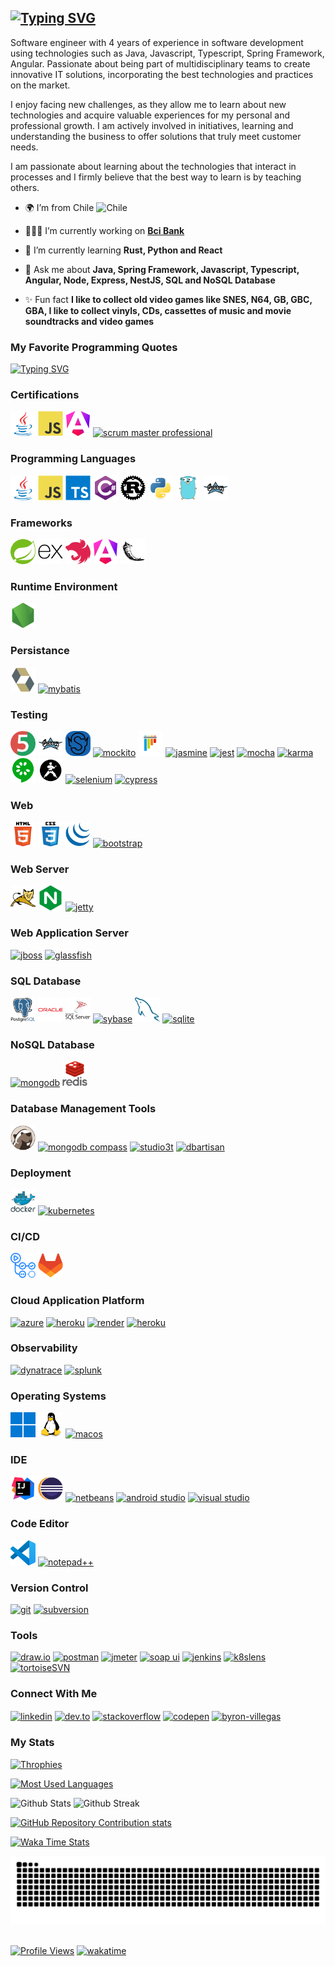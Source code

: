 ## [![Typing SVG](https://readme-typing-svg.demolab.com?font=Roboto+Mono&size=30&pause=1000&color=56A0F6&width=800&height=60&lines=Hello+World!+I'm+Byron+Villegas+Moya;I+am+a+Software+Enginer;I+like+to+learn+programming+languages;I+like+to+programming;I+like+to+make+examples+of+technologies)](https://github.com/byron-villegas)

<p>
Software engineer with 4 years of experience in software development using technologies such as Java, Javascript, Typescript, Spring Framework, Angular. Passionate about being part of multidisciplinary teams to create innovative IT solutions, incorporating the best technologies and practices on the market.

I enjoy facing new challenges, as they allow me to learn about new technologies and acquire valuable experiences for my personal and professional growth. I am actively involved in initiatives, learning and understanding the business to offer solutions that truly meet customer needs.

I am passionate about learning about the technologies that interact in processes and I firmly believe that the best way to learn is by teaching others.
</p>

- 🌍 I’m from Chile <img src="https://raw.githubusercontent.com/yammadev/flag-icons/refs/heads/master/png/CL%402x.png" width="18" height="12" alt="Chile" title="Chile" />

- 👨🏻‍💻 I’m currently working on [**Bci Bank**](https://www.bci.cl)

- 📝 I’m currently learning **Rust, Python and React**

- 💬 Ask me about **Java, Spring Framework, Javascript, Typescript, Angular, Node, Express, NestJS, SQL and NoSQL Database**

- ✨ Fun fact **I like to collect old video games like SNES, N64, GB, GBC, GBA, I like to collect vinyls, CDs, cassettes of music and movie soundtracks and video games**

### My Favorite Programming Quotes
[![Typing SVG](https://github-readme-quotes-bay.vercel.app/quote?theme=tokyonight&quotesUrl=https://raw.githubusercontent.com/byron-villegas/byron-villegas/refs/heads/main/my-favorite-programming-quotes.json)](https://github.com/byron-villegas/byron-villegas/blob/main/my-favorite-programming-quotes.json)

### Certifications
<a href="https://catalog-education.oracle.com/ords/certview/sharebadge?id=41835C15DA11B8C87341D15943E42C4F5229DFFE7B66804AF52CC81B6412C331&trk=public_profile_see-credential" target="_blank" rel="noreferrer"><img src="https://raw.githubusercontent.com/devicons/devicon/refs/heads/master/icons/java/java-original.svg" alt="java" width="40" height="40"/></a> 
<a href="https://certificates.dev/c/9d43ee19-9f4e-4e2d-84c5-9f9d4cef988e" target="_blank" rel="noreferrer"><img src="https://raw.githubusercontent.com/devicons/devicon/refs/heads/master/icons/javascript/javascript-original.svg" alt="javascript" width="40" height="40"/></a> 
<a href="https://interstate21.com/certificate/?code=3G20IR4&trk=public_profile_see-credential" target="_blank" rel="noreferrer"><img src="https://raw.githubusercontent.com/devicons/devicon/refs/heads/master/icons/angular/angular-original.svg" alt="angular" width="40" height="40"/></a> 
<a href="https://drive.google.com/file/d/1NtvEAbp_nFRks-pt4ZQQMjr2t0w1JP-2/view?trk=public_profile_see-credential" target="_blank" rel="noreferrer"><img src="https://certiprof.com/cdn/shop/files/SCRUMMASTER_480x480.webp" alt="scrum master professional" width="40" height="40"/></a> 

### Programming Languages
<a href="https://www.java.com" target="_blank" rel="noreferrer"><img src="https://raw.githubusercontent.com/devicons/devicon/refs/heads/master/icons/java/java-original.svg" alt="java" width="40" height="40"/></a> 
<a href="https://developer.mozilla.org/en-US/docs/Web/JavaScript" target="_blank" rel="noreferrer"><img src="https://raw.githubusercontent.com/devicons/devicon/refs/heads/master/icons/javascript/javascript-original.svg" alt="javascript" width="40" height="40"/></a> 
<a href="https://www.typescriptlang.org/" target="_blank" rel="noreferrer"><img src="https://raw.githubusercontent.com/devicons/devicon/refs/heads/master/icons/typescript/typescript-original.svg" alt="typescript" width="40" height="40"/></a> 
<a href="https://raw.githubusercontent.com/devicons/devicon/refs/heads/master/icons/csharp/csharp-original.svg" target="_blank" rel="noreferrer"><img src="https://raw.githubusercontent.com/devicons/devicon/refs/heads/master/icons/csharp/csharp-original.svg" alt="c#" width="40" height="40"/></a> 
<a href="https://www.rust-lang.org" target="_blank" rel="noreferrer"><img src="https://raw.githubusercontent.com/devicons/devicon/refs/heads/master/icons/rust/rust-original.svg" alt="rust" width="40" height="40"/></a> 
<a href="https://www.python.org" target="_blank" rel="noreferrer"><img src="https://raw.githubusercontent.com/devicons/devicon/refs/heads/master/icons/python/python-original.svg" alt="python" width="40" height="40"/></a>
<a href="https://go.dev" target="_blank" rel="noreferrer"><img src="https://raw.githubusercontent.com/devicons/devicon/refs/heads/master/icons/go/go-original.svg" alt="go" width="40" height="40" /></a>
<a href="https://groovy-lang.org/" target="_blank" rel="noreferrer"><img src="https://raw.githubusercontent.com/devicons/devicon/refs/heads/master/icons/groovy/groovy-original.svg" alt="groovy" width="40" height="40"/></a> 

### Frameworks
<a href="https://spring.io/" target="_blank" rel="noreferrer"><img src="https://raw.githubusercontent.com/devicons/devicon/refs/heads/master/icons/spring/spring-original.svg" alt="spring" width="40" height="40"/></a> 
<a href="https://expressjs.com" target="_blank" rel="noreferrer"><img src="https://raw.githubusercontent.com/devicons/devicon/refs/heads/master/icons/express/express-original.svg" alt="express" width="40" height="40"/></a> 
<a href="https://nestjs.com/" target="_blank" rel="noreferrer"><img src="https://raw.githubusercontent.com/devicons/devicon/refs/heads/master/icons/nestjs/nestjs-original.svg" alt="nestjs" width="40" height="40"/></a> 
<a href="https://angular.io" target="_blank" rel="noreferrer"><img src="https://raw.githubusercontent.com/devicons/devicon/refs/heads/master/icons/angular/angular-original.svg" alt="angular" width="40" height="40"/></a> 
<a href="https://flask.palletsprojects.com/" target="_blank" rel="noreferrer"><img src="https://raw.githubusercontent.com/devicons/devicon/refs/heads/master/icons/flask/flask-original.svg" alt="flask" width="40" height="40"/></a> 

### Runtime Environment
<a href="https://nodejs.org" target="_blank" rel="noreferrer"><img src="https://raw.githubusercontent.com/devicons/devicon/refs/heads/master/icons/nodejs/nodejs-original.svg" alt="nodejs" width="40" height="40"/></a>

### Persistance
<a href="https://hibernate.org/" target="_blank" rel="noreferrer"><img src="https://raw.githubusercontent.com/devicons/devicon/refs/heads/master/icons/hibernate/hibernate-original.svg" alt="hibernate" width="40" height="40"/></a> 
<a href="https://blog.mybatis.org/" target="_blank" rel="noreferrer"><img src="https://raw.githubusercontent.com/mybatis/logo/32295ff550d29ca6e8b22c8a325e22c617791bf9/logo-bird-ninja.svg" alt="mybatis" width="40" height="40"/></a>

### Testing
<a href="https://junit.org/junit5/" target="_blank" rel="noreferrer"><img src="https://raw.githubusercontent.com/devicons/devicon/refs/heads/master/icons/junit/junit-original.svg" alt="junit" width="40" height="40"/></a> 
<a href="https://groovy-lang.org/" target="_blank" rel="noreferrer"><img src="https://raw.githubusercontent.com/devicons/devicon/refs/heads/master/icons/groovy/groovy-original.svg" alt="groovy" width="40" height="40"/></a> 
<a href="https://spockframework.org/" target="_blank" rel="noreferrer"><img src="https://raw.githubusercontent.com/spockframework/spock/master/docs/images/spock-main-logo.png" alt="spock framework" width="40" height="40"/></a> 
<a href="https://site.mockito.org/" target="_blank" rel="noreferrer"><img src="https://site.mockito.org/favicon.ico" alt="mockito" width="40" height="40"/></a> 
<a href="https://docs.pytest.org/en/stable/" target="_blank" rel="noreferrer"><img src="https://raw.githubusercontent.com/devicons/devicon/refs/heads/master/icons/pytest/pytest-original.svg" alt="pytest" width="40" height="40"/></a> 
<a href="https://jasmine.github.io/" target="_blank" rel="noreferrer"><img src="https://www.vectorlogo.zone/logos/jasmine/jasmine-icon.svg" alt="jasmine" width="40" height="40"/></a> 
<a href="https://jestjs.io" target="_blank" rel="noreferrer"><img src="https://www.vectorlogo.zone/logos/jestjsio/jestjsio-icon.svg" alt="jest" width="40" height="40"/></a> 
<a href="https://mochajs.org" target="_blank" rel="noreferrer"><img src="https://www.vectorlogo.zone/logos/mochajs/mochajs-icon.svg" alt="mocha" width="40" height="40"/></a> 
<a href="https://karma-runner.github.io/latest/index.html" target="_blank" rel="noreferrer"><img src="https://raw.githubusercontent.com/detain/svg-logos/780f25886640cef088af994181646db2f6b1a3f8/svg/karma.svg" alt="karma" width="40" height="40"/></a> 
<a href="https://cucumber.io/" target="_blank" rel="noreferrer"><img src="https://raw.githubusercontent.com/devicons/devicon/refs/heads/master/icons/cucumber/cucumber-plain.svg" alt="cucumber" width="40" height="40"/></a> 
<a href="https://karatelabs.github.io/karate/" target="_blank" rel="noreferrer"><img src="https://raw.githubusercontent.com/devicons/devicon/refs/heads/master/icons/karatelabs/karatelabs-original.svg" alt="karate" width="40" height="40"/></a> 
<a href="https://www.selenium.dev" target="_blank" rel="noreferrer"><img src="https://upload.wikimedia.org/wikipedia/commons/thumb/d/d5/Selenium_Logo.png/960px-Selenium_Logo.png" alt="selenium" width="40" height="40"/></a> 
<a href="https://www.cypress.io" target="_blank" rel="noreferrer"><img src="https://raw.githubusercontent.com/simple-icons/simple-icons/6e46ec1fc23b60c8fd0d2f2ff46db82e16dbd75f/icons/cypress.svg" alt="cypress" width="40" height="40"/></a>

### Web
<a href="https://www.w3.org/html/" target="_blank" rel="noreferrer"><img src="https://raw.githubusercontent.com/devicons/devicon/master/icons/html5/html5-original-wordmark.svg" alt="html5" width="40" height="40"/></a> 
<a href="https://www.w3schools.com/css/" target="_blank" rel="noreferrer"><img src="https://raw.githubusercontent.com/devicons/devicon/master/icons/css3/css3-original-wordmark.svg" alt="css3" width="40" height="40"/></a> 
<a href="https://jquery.com/" target="_blank" rel="noreferrer"><img src="https://raw.githubusercontent.com/devicons/devicon/refs/heads/master/icons/jquery/jquery-original.svg" alt="jquery" width="40" height="40"/></a>
<a href="https://getbootstrap.com" target="_blank" rel="noreferrer"><img src="https://getbootstrap.com/docs/5.3/assets/img/favicons/favicon-32x32.png" alt="bootstrap" width="40" height="40"/></a>

### Web Server
<a href="https://tomcat.apache.org/" target="_blank" rel="noreferrer"><img src="https://raw.githubusercontent.com/devicons/devicon/refs/heads/master/icons/tomcat/tomcat-original.svg" alt="tomcat" width="40" height="40"/></a>
<a href="https://nginx.org/en/" target="_blank" rel="noreferrer"><img src="https://raw.githubusercontent.com/devicons/devicon/refs/heads/master/icons/nginx/nginx-original.svg" alt="nginx" width="40" height="40"/></a>
<a href="https://jetty.org/" target="_blank" rel="noreferrer"><img src="https://jetty.org/_/img/jetty-logo.svg" alt="jetty" width="90" height="40"/></a>

### Web Application Server
<a href="" target="_blank" rel="noreferrer"><img src="https://upload.wikimedia.org/wikipedia/commons/thumb/9/95/JBoss_logo.svg/2000px-JBoss_logo.svg.png" alt="jboss" width="90" height="40"/></a>
<a href="https://javaee.github.io/glassfish/" target="_blank" rel="noreferrer"><img src="https://upload.wikimedia.org/wikipedia/en/thumb/8/85/GlassFish_logo.svg/145px-GlassFish_logo.svg.png" alt="glassfish" width="90" height="40"/></a>

### SQL Database
<a href="https://www.postgresql.org" target="_blank" rel="noreferrer"><img src="https://raw.githubusercontent.com/devicons/devicon/master/icons/postgresql/postgresql-original-wordmark.svg" alt="postgresql" width="40" height="40"/></a> <a href="https://www.oracle.com/" target="_blank" rel="noreferrer"><img src="https://raw.githubusercontent.com/devicons/devicon/master/icons/oracle/oracle-original.svg" alt="oracle" width="40" height="40"/></a> <a href="https://www.microsoft.com/en-us/sql-server" target="_blank" rel="noreferrer"><img src="https://raw.githubusercontent.com/devicons/devicon/ca28c779441053191ff11710fe24a9e6c23690d6/icons/microsoftsqlserver/microsoftsqlserver-original-wordmark.svg" alt="mssql" width="40" height="40"/></a> <a href="https://infocenter.sybase.com/help/index.jsp" target="_blank" rel="noreferrer"><img src="https://logos-download.com/wp-content/uploads/2019/11/Sybase_Logo.png" alt="sybase" width="84" height="40"/></a> <a href="https://www.mysql.com/" target="_blank" rel="noreferrer"><img src="https://raw.githubusercontent.com/devicons/devicon/ca28c779441053191ff11710fe24a9e6c23690d6/icons/mysql/mysql-original.svg" style="color:white" alt="mysql" width="40" height="40"/></a> <a href="https://www.sqlite.org/" target="_blank" rel="noreferrer"><img src="https://www.vectorlogo.zone/logos/sqlite/sqlite-icon.svg" alt="sqlite" width="40" height="40"/></a>

### NoSQL Database
<a href="https://www.mongodb.com/" target="_blank" rel="noreferrer"><img src="https://www.mongodb.com/assets/images/global/favicon.ico" alt="mongodb" width="40" height="40"/></a> 
<a href="https://redis.io" target="_blank" rel="noreferrer"><img src="https://raw.githubusercontent.com/devicons/devicon/master/icons/redis/redis-original-wordmark.svg" alt="redis" width="40" height="40"/></a>

### Database Management Tools
<a href="https://dbeaver.io/" target="_blank" rel="noreferrer"><img src="https://raw.githubusercontent.com/devicons/devicon/refs/heads/master/icons/dbeaver/dbeaver-original.svg" alt="dbeaver" width="40" height="40"/></a> <a href="https://www.mongodb.com/docs/compass/current/" target="_blank" rel="noreferrer"><img src="https://www.mongodb.com/assets/images/global/favicon.ico" alt="mongodb compass" width="40" height="40"/></a> <a href="https://studio3t.com/" target="_blank" rel="noreferrer"><img src="https://studio3t.com/apple-touch-icon.png?v=3eBmpN7O3k" alt="studio3t" width="40" height="40"/></a> <a href="https://www.idera.com/dbartisan-database-administration-solution/" target="_blank" rel="noreferrer"><img src="https://img.informer.com/icons/png/128/992/992666.png" alt="dbartisan" width="40" height="40"/></a>  

### Deployment
<a href="https://www.docker.com/" target="_blank" rel="noreferrer"><img src="https://raw.githubusercontent.com/devicons/devicon/master/icons/docker/docker-original-wordmark.svg" alt="docker" width="40" height="40"/></a> 
<a href="https://kubernetes.io" target="_blank" rel="noreferrer"><img src="https://www.vectorlogo.zone/logos/kubernetes/kubernetes-icon.svg" alt="kubernetes" width="40" height="40"/></a>

### CI/CD
<a href="https://docs.github.com/en/actions" target="_blank" rel="noreferrer"><img src="https://raw.githubusercontent.com/devicons/devicon/refs/heads/master/icons/githubactions/githubactions-original.svg" alt="github actions" width="40" height="40"/></a> 
<a href="https://docs.gitlab.com/ee/ci/" target="_blank" rel="noreferrer"><img src="https://raw.githubusercontent.com/devicons/devicon/refs/heads/master/icons/gitlab/gitlab-original.svg" alt="gitlab ci/cd" width="40" height="40"/></a> 

### Cloud Application Platform
<a href="https://azure.microsoft.com/en-in/" target="_blank" rel="noreferrer"><img src="https://www.vectorlogo.zone/logos/microsoft_azure/microsoft_azure-icon.svg" alt="azure" width="40" height="40"/></a> 
<a href="https://vercel.com" target="_blank" rel="noreferrer"><img src="https://www.vectorlogo.zone/logos/vercel/vercel-icon.svg" alt="heroku" width="40" height="40"/></a> 
<a href="https://render.com" target="_blank" rel="noreferrer"><img src="https://cdn.sanity.io/images/hvk0tap5/production/c4fd92ad649864b4aa2d4985072b9779bd7e8119-128x128.png?fit=max&auto=format" alt="render" width="40" height="40"/></a> 
<a href="https://heroku.com" target="_blank" rel="noreferrer"><img src="https://www.vectorlogo.zone/logos/heroku/heroku-icon.svg" alt="heroku" width="40" height="40"/></a>

### Observability
<a href="https://www.dynatrace.com/" target="_blank" rel="noreferrer"><img src="https://dt-cdn.net/images/favicon-48x48-transparent-48-9b4df9c769.png" alt="dynatrace" width="40" height="40"/></a> 
<a href="https://www.splunk.com/" target="_blank" rel="noreferrer"><img src="https://www.splunk.com/content/dam/splunk2/images/icons/favicons/favicon-96x96.png" alt="splunk" width="40" height="40"/></a> 

### Operating Systems
<a href="https://www.microsoft.com/en-us/windows" target="_blank" rel="noreferrer"><img src="https://github.com/devicons/devicon/blob/master/icons/windows11/windows11-original.svg" alt="microsoft" width="40" height="40"/></a> 
<a href="https://www.linux.org/" target="_blank" rel="noreferrer"><img src="https://raw.githubusercontent.com/devicons/devicon/master/icons/linux/linux-original.svg" alt="linux" width="40" height="40"/></a> 
<a href="https://www.apple.com/cl/macos" target="_blank" rel="noreferrer"><img src="https://i.pinimg.com/474x/77/f0/33/77f033d90e28c29dc6ce7006e66d0caa.jpg" alt="macos" width="40" height="40"/></a>

### IDE
<a href="https://www.jetbrains.com/idea/" target="_blank" rel="noreferrer"><img src="https://raw.githubusercontent.com/devicons/devicon/refs/heads/master/icons/intellij/intellij-original.svg" alt="intellij idea" width="40" height="40"/></a> 
<a href="https://eclipseide.org/" target="_blank" rel="noreferrer"><img src="https://github.com/devicons/devicon/blob/master/icons/eclipse/eclipse-original.svg" alt="eclipse ide" width="40" height="40"/></a> 
<a href="https://netbeans.apache.org/front/main/index.html" target="_blank" rel="noreferrer"><img src="https://netbeans.apache.org/_/images/apache-netbeans.svg" alt="netbeans" width="40" height="40"/></a> 
<a href="https://developer.android.com/studio" target="_blank" rel="noreferrer"><img src="https://upload.wikimedia.org/wikipedia/commons/thumb/5/51/Android_Studio_Logo_2024.svg/60px-Android_Studio_Logo_2024.svg.png" alt="android studio" width="40" height="40"/></a> 
<a href="https://visualstudio.microsoft.com/" target="_blank" rel="noreferrer"><img src="https://visualstudio.microsoft.com/wp-content/uploads/2021/10/Product-Icon.svg" alt="visual studio" width="40" height="40"/></a> 

### Code Editor
<a href="https://code.visualstudio.com/" target="_blank" rel="noreferrer"><img src="https://raw.githubusercontent.com/devicons/devicon/refs/heads/master/icons/vscode/vscode-original.svg" alt="visual studio code" width="40" height="40"/></a> 
<a href="https://notepad-plus-plus.org/" target="_blank" rel="noreferrer"><img src="https://notepad-plus-plus.org/favicon.ico" alt="notepad++" width="40" height="40"/></a> 

### Version Control
<a href="https://git-scm.com/" target="_blank" rel="noreferrer"><img src="https://www.vectorlogo.zone/logos/git-scm/git-scm-icon.svg" alt="git" width="40" height="40"/></a> 
<a href="https://subversion.apache.org/" target="_blank" rel="noreferrer"><img src="https://subversion.apache.org/icon.png" alt="subversion" width="40" height="40"/></a> 

### Tools
<a href="https://app.diagrams.net/" target="_blank" rel="noreferrer"><img src="https://app.diagrams.net/images/apple-touch-icon.png" alt="draw.io" width="40" height="40"/></a> 
<a href="https://postman.com" target="_blank" rel="noreferrer"><img src="https://www.vectorlogo.zone/logos/getpostman/getpostman-icon.svg" alt="postman" width="40" height="40"/></a> 
<a href="https://jmeter.apache.org/" target="_blank" rel="noreferrer"><img src="https://jmeter.apache.org/images/jmeter_square.png" alt="jmeter" width="40" height="40"/></a> 
<a href="https://www.soapui.org/" target="_blank" rel="noreferrer"><img src="https://static1.smartbear.co/smartbearbrand/media/images/home/soapui-icon.svg" alt="soap ui" width="40" height="40"/></a> 
<a href="https://www.jenkins.io" target="_blank" rel="noreferrer"><img src="https://www.vectorlogo.zone/logos/jenkins/jenkins-icon.svg" alt="jenkins" width="40" height="40"/></a>
<a href="https://k8slens.dev/" target="_blank" rel="noreferrer"><img src="https://k8slens.dev/_next/static/media/download-page-icon.747cafab.svg" alt="k8slens" width="40" height="40"/></a>
<a href="https://tortoisesvn.net/downloads.html" target="_blank" rel="noreferrer"><img src="https://tortoisesvn.net/assets/img/favicons/favicon.ico" alt="tortoiseSVN" width="40" height="40"/></a>

### Connect With Me
<a href="https://www.linkedin.com/in/byron-villegas-moya" target="blank"><img align="center" src="https://raw.githubusercontent.com/rahuldkjain/github-profile-readme-generator/master/src/images/icons/Social/linked-in-alt.svg" alt="linkedin" height="30" width="40"/></a> 
<a href="https://dev.to/byron-villegas" target="blank"><img align="center" src="https://media2.dev.to/dynamic/image/width=40,height=40/https%3A%2F%2Fdev-to-uploads.s3.amazonaws.com%2Fuploads%2Farticles%2F8j7kvp660rqzt99zui8e.png" alt="dev.to" height="40" width="40"/></a> 
<a href="https://stackoverflow.com/users/27822694" target="blank"><img align="center" src="https://raw.githubusercontent.com/rahuldkjain/github-profile-readme-generator/master/src/images/icons/Social/stack-overflow.svg" alt="stackoverflow" height="30" width="40"/></a> 
<a href="https://codepen.io/byron-villegas" target="blank"><img align="center" src="https://blog.codepen.io/wp-content/uploads/2023/09/logo-white.png" alt="codepen" height="40" width="40"/></a> 
<a href="https://codesandbox.io/u/byron-villegas" target="blank"><img align="center" src="https://raw.githubusercontent.com/rahuldkjain/github-profile-readme-generator/refs/heads/master/src/images/icons/Social/codesandbox.svg" alt="byron-villegas" height="40" width="40"/></a>

### My Stats

[![Throphies](https://github-profile-trophy.vercel.app/?username=byron-villegas&theme=darkhub&column=5&no-bg=true&margin-w=2&margin-h=2)](https://github.com/byron-villegas)

[![Most Used Languages](https://github-readme-stats.vercel.app/api/top-langs?username=byron-villegas&show_icons=true&locale=en&layout=compact&theme=github_dark)](https://github.com/byron-villegas)

<p>
    <img src="https://github-readme-stats.vercel.app/api?username=byron-villegas&show_icons=true&locale=en&theme=github_dark" height="160" alt="Github Stats" /> 
    <img src="https://streak-stats.demolab.com?user=byron-villegas&theme=github-dark-dimmed&background=45%2CEB545400%2CEB545400&border=EBD9D9" height="160" alt="Github Streak" />
</p>

[![GitHub Repository Contribution stats](https://github-contributor-stats.vercel.app/api?username=byron-villegas&limit=5&theme=github_dark&combine_all_yearly_contributions=true)](https://github.com/byron-villegas)

[![Waka Time Stats](https://github-readme-stats.vercel.app/api/wakatime?username=ByronVillegas&theme=github_dark)](https://github.com/byron-villegas)


<picture>
    <source media="(prefers-color-scheme: dark)" srcset="https://raw.githubusercontent.com/byron-villegas/byron-villegas/output/github-contribution-grid-snake-dark.svg">
    <source media="(prefers-color-scheme: light)" srcset="https://raw.githubusercontent.com/byron-villegas/byron-villegas/output/github-contribution-grid-snake.svg">
    <img alt="github contribution grid snake animation" src="https://raw.githubusercontent.com/byron-villegas/byron-villegas/output/github-contribution-grid-snake.svg">
</picture>

<br/>
<br/>

[![Profile Views](https://komarev.com/ghpvc/?username=byron-villegas&label=Profile%20views&color=blue&style=flat-square)](https://komarev.com/ghpvc/?username=byron-villegas&label=Profile%20views&color=blue&style=flat-square)
[![wakatime](https://wakatime.com/badge/user/0c6efff5-affd-454b-bc74-bccb7e22edf3.svg)](https://wakatime.com/@0c6efff5-affd-454b-bc74-bccb7e22edf3)
